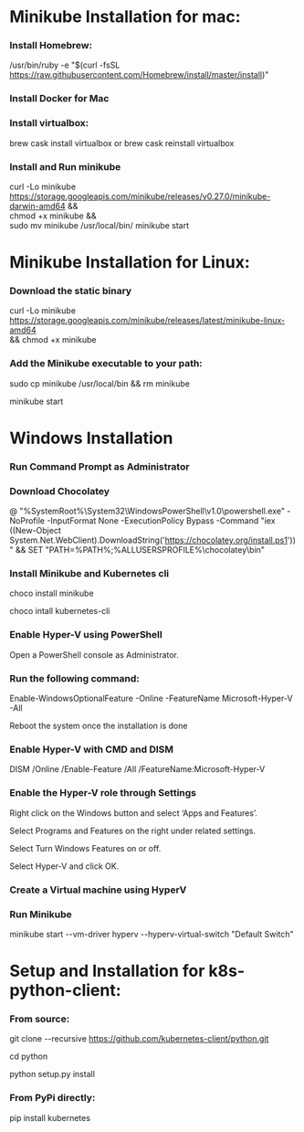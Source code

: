 # Minikube Installation for mac:

### Install Homebrew:

/usr/bin/ruby -e "$(curl -fsSL https://raw.githubusercontent.com/Homebrew/install/master/install)"

### Install Docker for Mac

### Install virtualbox:

brew cask install virtualbox
or
brew cask reinstall virtualbox

### Install and Run minikube

curl -Lo minikube https://storage.googleapis.com/minikube/releases/v0.27.0/minikube-darwin-amd64 &&\
      chmod +x minikube &&\
      sudo mv minikube /usr/local/bin/
minikube start

# Minikube Installation for Linux:

### Download the static binary

curl -Lo minikube https://storage.googleapis.com/minikube/releases/latest/minikube-linux-amd64 \
  && chmod +x minikube

### Add the Minikube executable to your path:

sudo cp minikube /usr/local/bin && rm minikube

minikube start


# Windows Installation

### Run Command Prompt as Administrator

### Download Chocolatey

@ "%SystemRoot%\System32\WindowsPowerShell\v1.0\powershell.exe" -NoProfile -InputFormat None -ExecutionPolicy Bypass -Command "iex ((New-Object System.Net.WebClient).DownloadString('https://chocolatey.org/install.ps1'))" && SET "PATH=%PATH%;%ALLUSERSPROFILE%\chocolatey\bin"

### Install Minikube and Kubernetes cli

choco install minikube

choco intall kubernetes-cli


### Enable Hyper-V using PowerShell

Open a PowerShell console as Administrator.

### Run the following command:

Enable-WindowsOptionalFeature -Online -FeatureName Microsoft-Hyper-V -All

Reboot the system once the installation is done

### Enable Hyper-V with CMD and DISM

DISM /Online /Enable-Feature /All /FeatureName:Microsoft-Hyper-V

### Enable the Hyper-V role through Settings

Right click on the Windows button and select ‘Apps and Features’.

Select Programs and Features on the right under related settings.

Select Turn Windows Features on or off.

Select Hyper-V and click OK.


### Create a Virtual machine using HyperV

### Run Minikube

minikube start --vm-driver hyperv --hyperv-virtual-switch "Default Switch"


# Setup and Installation for k8s-python-client:

### From source:

git clone --recursive https://github.com/kubernetes-client/python.git

cd python

python setup.py install

### From PyPi directly:

pip install kubernetes
